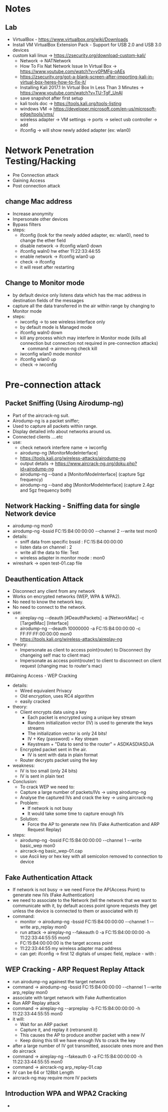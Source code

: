 # Notes

## Lab
- VirtualBox - https://www.virtualbox.org/wiki/Downloads
- Install VM VirtualBox Extension Pack - Support for USB 2.0 and USB 3.0 devices
- custom kali linux -> https://zsecurity.org/download-custom-kali/
  - Network -> NATNetwork
  - How To Fix Nat Network Issue In Virtual Box -> https://www.youtube.com/watch?v=y0PMFg-oAEs
  - https://zsecurity.org/got-a-blank-screen-after-importing-kali-in-virtual-box-heres-how-to-fix-it/
  - Installing Kali 2017.1 In Virtual Box In Less Than 3 Minutes -> https://www.youtube.com/watch?v=TU-TgF_UnAI
  - save snapshot after first setup
  - kali tools doc -> https://tools.kali.org/tools-listing
  - windows VM -> https://developer.microsoft.com/en-us/microsoft-edge/tools/vms/
  - wireless adapter -> VM settings -> ports -> select usb controller -> add
  - ifconfig -> will show newly added adapter (ex: wlan0)


# Network Penetration Testing/Hacking
- Pre Connection attack
- Gaining Access
- Post connection attack

## change Mac address
- Increase anonymity
- Impersonate other devices
- Bypass filters
- steps:
  - ifconfig (look for the newly added adapter, ex: wlan0), need to change the ether field
  - disable network -> ifconfig wlan0 down
  - ifconfig waln0 hw ether 11:22:33:44:55
  - enable network -> ifconfig wlan0 up
  - check -> ifconfig
  - it will reset after restarting


## Change to Monitor mode
- by default device only listens data which has the mac address in destination fields of the messages
- capture all the data transferred in the air within range by changing to Monitor mode
- steps:
  - iwconfig -> to see wireless interface only
  - by default mode is Managed mode
  - ifconfig waln0 down
  - kill any process which may interfere in Monitor mode (kills all connection but connection not required in pre-connection attacks)
    - command -> airmon-ng check kill
  - iwconfig wlan0 mode monitor
  - ifconfig wlan0 up
  - check -> iwconfig

# Pre-connection attack
## Packet Sniffing (Using Airodump-ng)
- Part of the aircrack-ng suit.
- Airodump-ng is a packet sniffer;
- Used to capture all packets within range.
- Display detailed info about networks around us.
- Connected clients ….etc
- use:
  - check network interfere name -> iwconfig
  - airodump-ng [MonitorModeInterface]
  - https://tools.kali.org/wireless-attacks/airodump-ng
  - output details -> https://www.aircrack-ng.org/doku.php?id=airodump-ng
  - airodump-ng --band a [MonitorModeInterface] (capture 5gz frequency)
  - airodump-ng --band abg [MonitorModeInterface] (capture 2.4gz and 5gz frequency both)

## Network Hacking - Sniffing data for single Network device
- airodump-ng mon0
- airodump-ng -bssid FC:15:B4:00:00:00 --channel 2 --write test mon0
- details:
  - sniff data from specific bssid : FC:15:B4:00:00:00
  - listen data on channel : 2
  - write all the data to file: Test
  - wireless adapter in monitor mode : mon0
- wireshark -> open test-01.cap file

## Deauthentication Attack
- Disconnect any client from any network
- Works on encrypted networks (WEP, WPA & WPA2).
- No need to know the network key.
- No need to connect to the network.
- use:
  - aireplay-ng --deauth [#DeauthPackets] -a [NetworkMac] -c [TargetMac] [Interface]
  - airodump-ng --deauth 10000000 -a FC:15:B4:00:00:00 -c FF:FF:FF:00:00:00 mon0
  - https://tools.kali.org/wireless-attacks/aireplay-ng
- theory:
  - Impersonate as client to access point(router) to Disconnect (by changeing self mac to client mac)
  - Impersonate as access point(router) to client to disconnect on client request (changing mac to router's mac)

##Gaining Access - WEP Cracking
- details:
  - Wired equivalent Privacy
  - Old encryption, uses RC4 algorithm
  - easily cracked
- theory:
  - Client encrypts data using a key
    - Each packet is encrypted using a unique key stream
    - Random initialization vector (IV) is used to generate the keys streams
    - The initialization vector is only 24 bits!
    - IV + Key (password) = Key stream
    - Keystream + "Data to send to the router” = ASDKASDIASDJA
  - Encrypted packet sent in the air.
    - IV is sent with data in plain format
  - Router decrypts packet using the key
- weakness:
  - IV is too small (only 24 bits)
  - IV is sent in plain text
- Conclusion:
  - To crack WEP we need to:
  - Capture a large number of packets/IVs → using airodump-ng
  - Analyse the captured IVs and crack the key  → using aircrack-ng
  - Problem:
    - If network is not busy
    - It would take some time to capture enough IVs
  - Solution:
    - Force the AP to generate new IVs (Fake Authentication and ARP Request Replay)
- steps:
  - airodump-ng -bssid FC:15:B4:00:00:00 --channel 1 --write basic_wep mon0
  - aircrack-ng basic_wep-01.cap
  - use Ascii key or hex key with all semicolon removed to connection to device


## Fake Authentication Attack
- If network is not busy -> we need Force the AP(Access Point) to generate new IVs (Fake Authentication)
- we need to associate to the Network (tell the network that we want to communicate with it, by default access point ignore requests they get unless the device is connected to them or associated with it)
- command:
  - monitor -> airodump-ng -bssid FC:15:B4:00:00:00 --channel 1 --write arp_replay mon0
  - run attack -> aireplay-ng --fakeauth 0 -a FC:15:B4:00:00:00 -h 11:22:33:44:55:55 mon0
  - FC:15:B4:00:00:00 is the target access point
  - 11:22:33:44:55 my wireless adapter mac address
  - can get: ifconfig ->  first 12 digitals of unspec field, replace - with :


## WEP Cracking - ARP Request Replay Attack
- run airodump-ng againest the target network
- command -> airodump-ng -bssid FC:15:B4:00:00:00 --channel 1 --write arp_replay mon0
- associate with target network with Fake Authentication  
- Run ARP Replay attack
- command -> aireplay-ng --arpreplay -b FC:15:B4:00:00:00 -h 11:22:33:44:55:55 mon0
- it will:
  - Wait for an ARP packet
  - Capture it, and replay it (retransmit it)
  - This causes the AP to produce another packet with a new IV
  - Keep doing this till we have enough IVs to crack the key
- after a large number of IV got transmitted, associate ones more and then do aircrack
- command -> aireplay-ng --fakeauth 0 -a FC:15:B4:00:00:00 -h 11:22:33:44:55:55 mon0
- command -> aircrack-ng arp_replay-01.cap
- IV can be 64 or 128bit Length
- aircrack-ng may require more IV packets

## Introduction WPA and WPA2 Cracking
-
